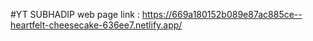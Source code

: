 #YT SUBHADIP
web page link : https://669a180152b089e87ac885ce--heartfelt-cheesecake-636ee7.netlify.app/
